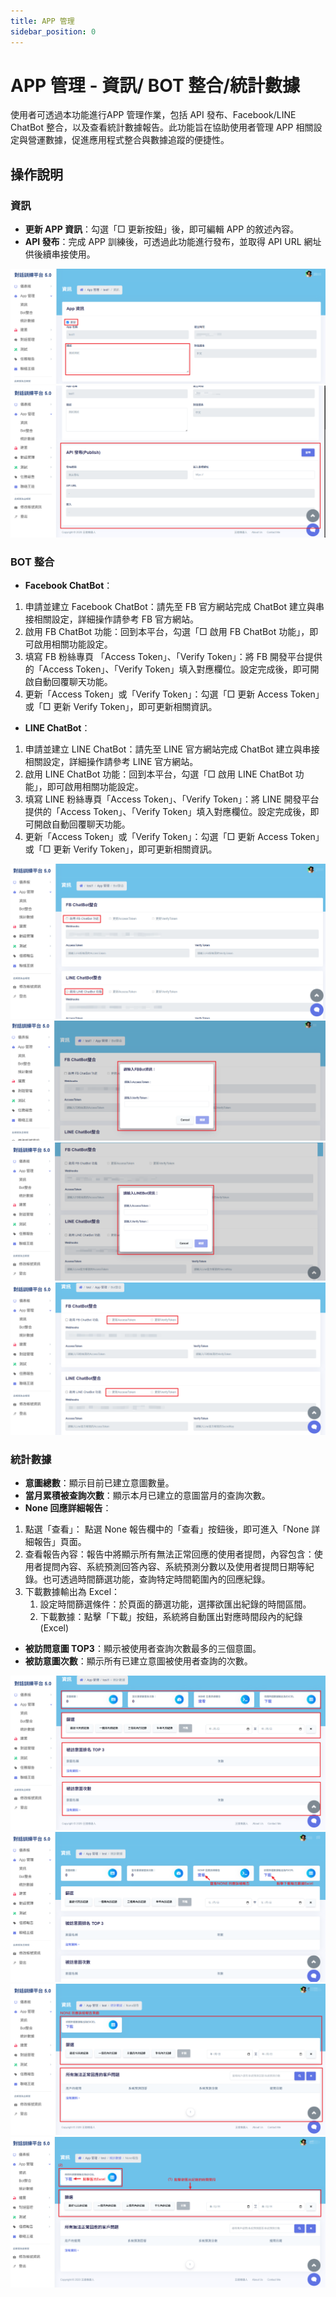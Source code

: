 ```yaml
---
title: APP 管理
sidebar_position: 0
---
```


# APP 管理 - 資訊/ BOT 整合/統計數據

使用者可透過本功能進行APP 管理作業，包括 API 發布、Facebook/LINE ChatBot 整合，以及查看統計數據報告。此功能旨在協助使用者管理 APP 相關設定與營運數據，促進應用程式整合與數據追蹤的便捷性。

## 操作說明

### 資訊

- **更新 APP 資訊**：勾選「□ 更新按鈕」後，即可編輯 APP 的敘述內容。
- **API 發布**：完成 APP 訓練後，可透過此功能進行發布，並取得 API URL 網址供後續串接使用。

![更新app資訊](./img/app-management-01.png)
![API發布](./img/app-management-02.png)

### BOT 整合

- **Facebook ChatBot**：

1. 申請並建立 Facebook ChatBot：請先至 FB 官方網站完成 ChatBot 建立與串接相關設定，詳細操作請參考 FB 官方網站。
2. 啟用 FB ChatBot 功能：回到本平台，勾選「□ 啟用 FB ChatBot 功能」，即可啟用相關功能設定。
3. 填寫 FB 粉絲專頁 「Access Token」、「Verify Token」：將 FB 開發平台提供的「Access Token」、「Verify Token」填入對應欄位。設定完成後，即可開啟自動回覆聊天功能。
4. 更新「Access Token」或「Verify Token」：勾選「□ 更新 Access Token」或「□ 更新 Verify Token」，即可更新相關資訊。

- **LINE ChatBot**：

1. 申請並建立 LINE ChatBot：請先至 LINE 官方網站完成 ChatBot 建立與串接相關設定，詳細操作請參考 LINE 官方網站。
2. 啟用 LINE ChatBot 功能：回到本平台，勾選「□ 啟用 LINE ChatBot 功能」，即可啟用相關功能設定。
3. 填寫 LINE 粉絲專頁「Access Token」、「Verify Token」：將 LINE 開發平台提供的「Access Token」、「Verify Token」填入對應欄位。設定完成後，即可開啟自動回覆聊天功能。
4. 更新「Access Token」或「Verify Token」：勾選「□ 更新 Access Token」或「□ 更新 Verify Token」，即可更新相關資訊。

![建立fb LINE bot](./img/app-management-03.png)
![fb](./img/app-management-04.png)
![LINE](./img/app-management-05.png)
![更新 fb LINE Accesas verify](./img/app-management-10.png)

### 統計數據

- **意圖總數**：顯示目前已建立意圖數量。
- **當月累積被查詢次數**：顯示本月已建立的意圖當月的查詢次數。
- **None 回應詳細報告**：

1. 點選「查看」： 點選 None 報告欄中的「查看」按鈕後，即可進入「None 詳細報告」頁面。
2. 查看報告內容：報告中將顯示所有無法正常回應的使用者提問，內容包含：使用者提問內容、系統預測回答內容、系統預測分數以及使用者提問日期等紀錄。也可透過時間篩選功能，查詢特定時間範圍內的回應紀錄。
3. 下載數據輸出為 Excel：
   1. 設定時間篩選條件：於頁面的篩選功能，選擇欲匯出紀錄的時間區間。
   2. 下載數據：點擊「下載」按鈕，系統將自動匯出對應時間段內的紀錄(Excel)

- **被訪問意圖 TOP3**：顯示被使用者查詢次數最多的三個意圖。
- **被訪意圖次數**：顯示所有已建立意圖被使用者查詢的次數。

![統計數據頁面](./img/app-management-06.png)
![進入 NONE 頁面](./img/app-management-07.png)
![NONE 頁面](./img/app-management-09.png)
![下載數據](./img/app-management-08.png)
